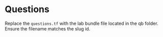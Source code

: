 # Questions

Replace the `questions.tf` with the lab bundle file located in the qb folder.
Ensure the filename matches the slug id.

